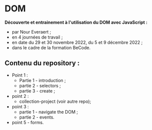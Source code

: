 # DOM
**Découverte et entrainement à l'utilisation du DOM avec JavaScript :**   
* par Nour Everaert ;
* en 4 journées de travail ;
* en date du 29 et 30 novembre 2022, du 5 et 9 décembre 2022 ;
* dans le cadre de la formation BeCode.

## Contenu du repository :
* Point 1 :
  * Partie 1 - introduction ;
  * partie 2 - selectors ;
  * partie 3 - create ;
* point 2 :
  * collection-project (voir autre repo);
* point 3 :
  * partie 1 - navigate the DOM ;
  * partie 2 - events.
* point 5 - forms.

